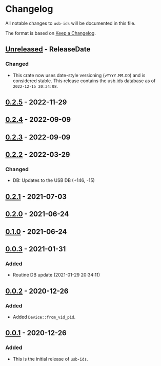 # Changelog

All notable changes to `usb-ids` will be documented in this file.

The format is based on [Keep a Changelog](https://keepachangelog.com/en/1.0.0/).

<!-- @next-header@ -->

## [Unreleased] - ReleaseDate

### Changed

* This crate now uses date-style versioning (`vYYYY.MM.DD`)
  and is considered stable. This release contains the usb.ids
  database as of `2022-12-15 20:34:08`.

## [0.2.5] - 2022-11-29

## [0.2.4] - 2022-09-09

## [0.2.3] - 2022-09-09

## [0.2.2] - 2022-03-29

### Changed

* DB: Updates to the USB DB (+146, -15)

## [0.2.1] - 2021-07-03

## [0.2.0] - 2021-06-24

## [0.1.0] - 2021-06-24

## [0.0.3] - 2021-01-31

### Added

* Routine DB update (2021-01-29 20:34:11)

## [0.0.2] - 2020-12-26

### Added

* Added `Device::from_vid_pid`.

## [0.0.1] - 2020-12-26

### Added

* This is the initial release of `usb-ids`.

<!-- @next-url@ -->
[Unreleased]: https://github.com/woodruffw/kbs2/compare/v0.2.5...HEAD
[0.2.5]: https://github.com/woodruffw/kbs2/compare/v0.2.4...v0.2.5
[0.2.4]: https://github.com/woodruffw/kbs2/compare/v0.2.3...v0.2.4
[0.2.3]: https://github.com/woodruffw/kbs2/compare/v0.2.2...v0.2.3
[0.2.2]: https://github.com/woodruffw/usb-ids.rs/compare/v0.2.1...v0.2.2
[0.2.1]: https://github.com/woodruffw/usb-ids.rs/compare/v0.2.0...v0.2.1
[0.2.0]: https://github.com/woodruffw/usb-ids.rs/compare/v0.1.0...v0.2.0
[0.1.0]: https://github.com/woodruffw/usb-ids.rs/compare/v0.0.3...v0.1.0
[0.0.3]: https://github.com/woodruffw/usb-ids.rs/compare/v0.0.2...v0.0.3
[0.0.2]: https://github.com/woodruffw/usb-ids.rs/compare/v0.0.1...v0.0.2
[0.0.1]: https://github.com/woodruffw/usb-ids.rs/releases/tag/v0.0.1
